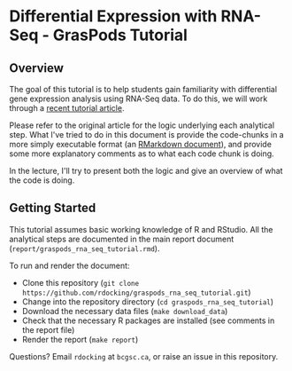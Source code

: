 # Differential Expression with RNA-Seq - GrasPods Tutorial

## Overview

The goal of this tutorial is to help students gain familiarity with differential gene expression analysis using RNA-Seq data. To do this, we will work through a [recent tutorial article](https://f1000research.com/articles/5-1408/v2). 

Please refer to the original article for the logic underlying each analytical step. What I've tried to do in this document is provide the code-chunks in a more simply executable format (an [RMarkdown document](http://rmarkdown.rstudio.com/)), and provide some more explanatory comments as to what each code chunk is doing. 

In the lecture, I'll try to present both the logic and give an overview of what the code is doing.

## Getting Started

This tutorial assumes basic working knowledge of R and RStudio. All the analytical steps are documented in the main report document (`report/graspods_rna_seq_tutorial.rmd`).

To run and render the document:

- Clone this repository (`git clone https://github.com/rdocking/graspods_rna_seq_tutorial.git`)
- Change into the repository directory (`cd graspods_rna_seq_tutorial`)
- Download the necessary data files (`make download_data`)
- Check that the necessary R packages are installed (see comments in the report file)
- Render the report (`make report`)

Questions? Email `rdocking` at `bcgsc.ca`, or raise an issue in this repository.


